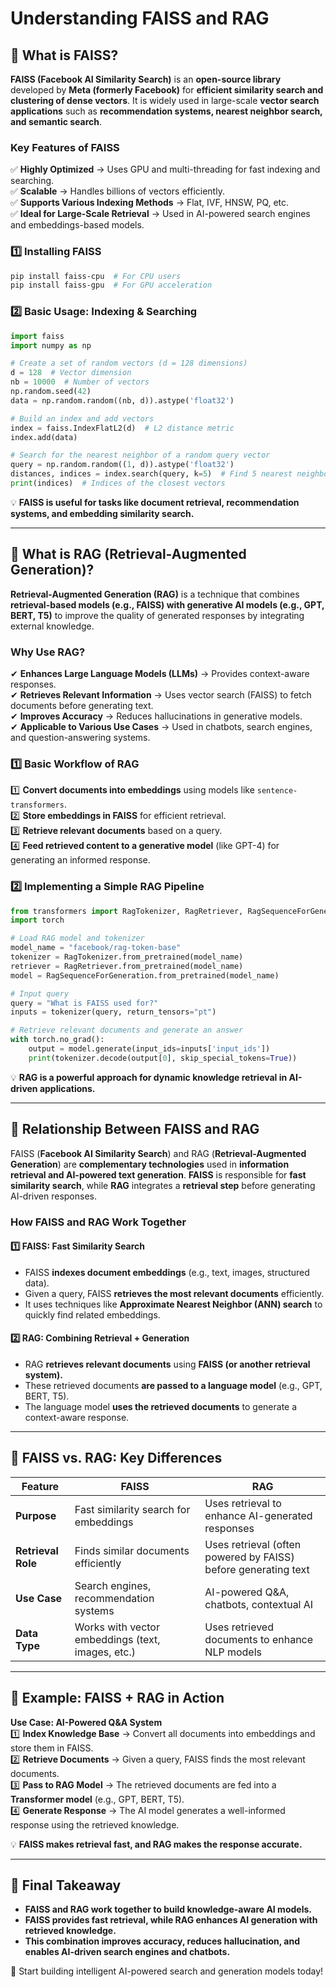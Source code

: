 # Understanding FAISS and RAG

## **🔹 What is FAISS?**
**FAISS (Facebook AI Similarity Search)** is an **open-source library** developed by **Meta (formerly Facebook)** for **efficient similarity search and clustering of dense vectors**. It is widely used in large-scale **vector search applications** such as **recommendation systems, nearest neighbor search, and semantic search**.

### **Key Features of FAISS**
✅ **Highly Optimized** → Uses GPU and multi-threading for fast indexing and searching.  
✅ **Scalable** → Handles billions of vectors efficiently.  
✅ **Supports Various Indexing Methods** → Flat, IVF, HNSW, PQ, etc.  
✅ **Ideal for Large-Scale Retrieval** → Used in AI-powered search engines and embeddings-based models.  

### **1️⃣ Installing FAISS**
```bash
pip install faiss-cpu  # For CPU users
pip install faiss-gpu  # For GPU acceleration
```

### **2️⃣ Basic Usage: Indexing & Searching**
```python
import faiss
import numpy as np

# Create a set of random vectors (d = 128 dimensions)
d = 128  # Vector dimension
nb = 10000  # Number of vectors
np.random.seed(42)
data = np.random.random((nb, d)).astype('float32')

# Build an index and add vectors
index = faiss.IndexFlatL2(d)  # L2 distance metric
index.add(data)

# Search for the nearest neighbor of a random query vector
query = np.random.random((1, d)).astype('float32')
distances, indices = index.search(query, k=5)  # Find 5 nearest neighbors
print(indices)  # Indices of the closest vectors
```
💡 **FAISS is useful for tasks like document retrieval, recommendation systems, and embedding similarity search.**

---

## **🔹 What is RAG (Retrieval-Augmented Generation)?**
**Retrieval-Augmented Generation (RAG)** is a technique that combines **retrieval-based models (e.g., FAISS) with generative AI models (e.g., GPT, BERT, T5)** to improve the quality of generated responses by integrating external knowledge.

### **Why Use RAG?**
✔ **Enhances Large Language Models (LLMs)** → Provides context-aware responses.  
✔ **Retrieves Relevant Information** → Uses vector search (FAISS) to fetch documents before generating text.  
✔ **Improves Accuracy** → Reduces hallucinations in generative models.  
✔ **Applicable to Various Use Cases** → Used in chatbots, search engines, and question-answering systems.  

### **1️⃣ Basic Workflow of RAG**
1️⃣ **Convert documents into embeddings** using models like `sentence-transformers`.  
2️⃣ **Store embeddings in FAISS** for efficient retrieval.  
3️⃣ **Retrieve relevant documents** based on a query.  
4️⃣ **Feed retrieved content to a generative model** (like GPT-4) for generating an informed response.  

### **2️⃣ Implementing a Simple RAG Pipeline**
```python
from transformers import RagTokenizer, RagRetriever, RagSequenceForGeneration
import torch

# Load RAG model and tokenizer
model_name = "facebook/rag-token-base"
tokenizer = RagTokenizer.from_pretrained(model_name)
retriever = RagRetriever.from_pretrained(model_name)
model = RagSequenceForGeneration.from_pretrained(model_name)

# Input query
query = "What is FAISS used for?"
inputs = tokenizer(query, return_tensors="pt")

# Retrieve relevant documents and generate an answer
with torch.no_grad():
    output = model.generate(input_ids=inputs['input_ids'])
    print(tokenizer.decode(output[0], skip_special_tokens=True))
```
💡 **RAG is a powerful approach for dynamic knowledge retrieval in AI-driven applications.**

---

## **🔹 Relationship Between FAISS and RAG**
FAISS (**Facebook AI Similarity Search**) and RAG (**Retrieval-Augmented Generation**) are **complementary technologies** used in **information retrieval and AI-powered text generation**. **FAISS** is responsible for **fast similarity search**, while **RAG** integrates a **retrieval step** before generating AI-driven responses.

### **How FAISS and RAG Work Together**
#### **1️⃣ FAISS: Fast Similarity Search**  
- FAISS **indexes document embeddings** (e.g., text, images, structured data).  
- Given a query, FAISS **retrieves the most relevant documents** efficiently.  
- It uses techniques like **Approximate Nearest Neighbor (ANN) search** to quickly find related embeddings.

#### **2️⃣ RAG: Combining Retrieval + Generation**  
- RAG **retrieves relevant documents** using **FAISS (or another retrieval system).**  
- These retrieved documents **are passed to a language model** (e.g., GPT, BERT, T5).  
- The language model **uses the retrieved documents** to generate a context-aware response.

---

## **🔹 FAISS vs. RAG: Key Differences**
| **Feature**  | **FAISS** | **RAG** |
|-------------|----------|---------|
| **Purpose**  | Fast similarity search for embeddings | Uses retrieval to enhance AI-generated responses |
| **Retrieval Role** | Finds similar documents efficiently | Uses retrieval (often powered by FAISS) before generating text |
| **Use Case** | Search engines, recommendation systems | AI-powered Q&A, chatbots, contextual AI |
| **Data Type** | Works with vector embeddings (text, images, etc.) | Uses retrieved documents to enhance NLP models |

---

## **🔹 Example: FAISS + RAG in Action**
**Use Case: AI-Powered Q&A System**  
1️⃣ **Index Knowledge Base** → Convert all documents into embeddings and store them in FAISS.  
2️⃣ **Retrieve Documents** → Given a query, FAISS finds the most relevant documents.  
3️⃣ **Pass to RAG Model** → The retrieved documents are fed into a **Transformer model** (e.g., GPT, BERT, T5).  
4️⃣ **Generate Response** → The AI model generates a well-informed response using the retrieved knowledge.  

💡 **FAISS makes retrieval fast, and RAG makes the response accurate.**  

---

## **📌 Final Takeaway**
- **FAISS and RAG work together to build knowledge-aware AI models.**  
- **FAISS provides fast retrieval, while RAG enhances AI generation with retrieved knowledge.**  
- **This combination improves accuracy, reduces hallucination, and enables AI-driven search engines and chatbots.**  

🚀 Start building intelligent AI-powered search and generation models today!

